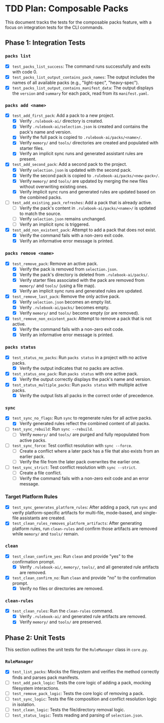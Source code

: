 # TDD Plan: Composable Packs

This document tracks the tests for the composable packs feature, with a focus on integration tests for the CLI commands.

## Phase 1: Integration Tests

### `packs list`

- [x] `test_packs_list_success`: The command runs successfully and exits with code 0.
- [x] `test_packs_list_output_contains_pack_names`: The output includes the names of all available packs (e.g., "light-spec", "heavy-spec").
- [x] `test_packs_list_output_contains_manifest_data`: The output displays the `version` and `summary` for each pack, read from its `manifest.yaml`.

### `packs add <name>`

- [x] `test_add_first_pack`: Add a pack to a new project.
    - [x] Verify `.rulebook-ai/` directory is created.
    - [x] Verify `.rulebook-ai/selection.json` is created and contains the pack's name and version.
    - [x] Verify the full pack is copied to `.rulebook-ai/packs/<name>/`.
    - [x] Verify `memory/` and `tools/` directories are created and populated with starter files.
    - [x] Verify an implicit sync runs and generated assistant rules are present.
- [x] `test_add_second_pack`: Add a second pack to the project.
    - [x] Verify `selection.json` is updated with the second pack.
    - [x] Verify the second pack is copied to `.rulebook-ai/packs/<new-pack>/`.
    - [x] Verify `memory/` and `tools/` are updated by merging the new files without overwriting existing ones.
    - [x] Verify implicit sync runs and generated rules are updated based on the combined packs.
- [ ] `test_add_existing_pack_refreshes`: Add a pack that is already active.
    - [ ] Verify the pack's content in `.rulebook-ai/packs/<name>/` is updated to match the source.
    - [ ] Verify `selection.json` remains unchanged.
    - [ ] Verify an implicit sync is triggered.
- [x] `test_add_non_existent_pack`: Attempt to add a pack that does not exist.
    - [x] Verify the command fails with a non-zero exit code.
    - [x] Verify an informative error message is printed.

### `packs remove <name>`

- [x] `test_remove_pack`: Remove an active pack.
    - [x] Verify the pack is removed from `selection.json`.
    - [x] Verify the pack's directory is deleted from `.rulebook-ai/packs/`.
    - [x] Verify starter files associated with the pack are removed from `memory/` and `tools/` (using a file map).
    - [x] Verify an implicit sync runs and generated rules are updated.
- [x] `test_remove_last_pack`: Remove the only active pack.
    - [x] Verify `selection.json` becomes an empty list.
    - [x] Verify `.rulebook-ai/packs/` becomes empty.
    - [x] Verify `memory/` and `tools/` become empty (or are removed).
- [x] `test_remove_non_existent_pack`: Attempt to remove a pack that is not active.
    - [x] Verify the command fails with a non-zero exit code.
    - [x] Verify an informative error message is printed.

### `packs status`

- [x] `test_status_no_packs`: Run `packs status` in a project with no active packs.
    - [x] Verify the output indicates that no packs are active.
- [x] `test_status_one_pack`: Run `packs status` with one active pack.
    - [x] Verify the output correctly displays the pack's name and version.
- [x] `test_status_multiple_packs`: Run `packs status` with multiple active packs.
    - [x] Verify the output lists all packs in the correct order of precedence.

### `sync`

- [x] `test_sync_no_flags`: Run `sync` to regenerate rules for all active packs.
    - [x] Verify generated rules reflect the combined content of all packs.
- [ ] `test_sync_rebuild`: Run `sync --rebuild`.
    - [ ] Verify `memory/` and `tools/` are purged and fully repopulated from active packs.
- [ ] `test_sync_force`: Test conflict resolution with `sync --force`.
    - [ ] Create a conflict where a later pack has a file that also exists from an earlier pack.
    - [ ] Verify the file from the later pack overwrites the earlier one.
- [ ] `test_sync_strict`: Test conflict resolution with `sync --strict`.
    - [ ] Create a file conflict.
    - [ ] Verify the command fails with a non-zero exit code and an error message.

### Target Platform Rules

- [x] `test_sync_generates_platform_rules`: After adding a pack, run `sync` and verify platform-specific artifacts for multi-file, mode-based, and single-file assistants are created.
- [x] `test_clean_rules_removes_platform_artifacts`: After generating platform rules, run `clean-rules` and confirm those artifacts are removed while `memory/` and `tools/` remain.

### `clean`

- [x] `test_clean_confirm_yes`: Run `clean` and provide "yes" to the confirmation prompt.
    - [x] Verify `.rulebook-ai/`, `memory/`, `tools/`, and all generated rule artifacts are removed.
- [x] `test_clean_confirm_no`: Run `clean` and provide "no" to the confirmation prompt.
    - [x] Verify no files or directories are removed.

### `clean-rules`

- [x] `test_clean_rules`: Run the `clean-rules` command.
    - [x] Verify `.rulebook-ai/` and generated rule artifacts are removed.
    - [x] Verify `memory/` and `tools/` are preserved.

## Phase 2: Unit Tests

This section outlines the unit tests for the `RuleManager` class in `core.py`.

### `RuleManager`

- [x] `test_list_packs`: Mocks the filesystem and verifies the method correctly finds and parses pack manifests.
- [ ] `test_add_pack_logic`: Tests the core logic of adding a pack, mocking filesystem interactions.
- [ ] `test_remove_pack_logic`: Tests the core logic of removing a pack.
- [ ] `test_sync_logic`: Tests the file composition and conflict resolution logic in isolation.
- [ ] `test_clean_logic`: Tests the file/directory removal logic.
- [ ] `test_status_logic`: Tests reading and parsing of `selection.json`.
